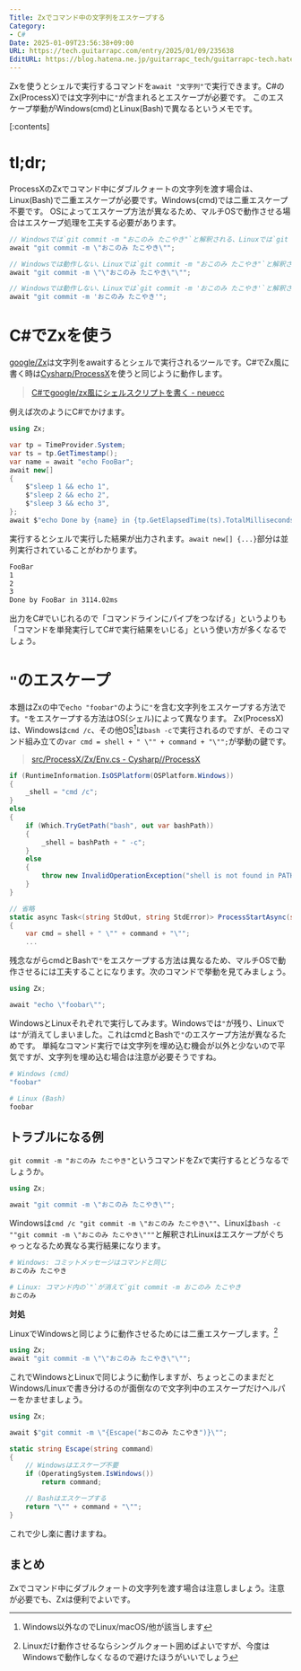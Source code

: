 ```yaml
---
Title: Zxでコマンド中の文字列をエスケープする
Category:
- C#
Date: 2025-01-09T23:56:38+09:00
URL: https://tech.guitarrapc.com/entry/2025/01/09/235638
EditURL: https://blog.hatena.ne.jp/guitarrapc_tech/guitarrapc-tech.hatenablog.com/atom/entry/6802418398318828318
---
```


Zxを使うとシェルで実行するコマンドを`await "文字列"`で実行できます。C#のZx(ProcessX)では文字列中に`"`が含まれるとエスケープが必要です。
このエスケープ挙動がWindows(cmd)とLinux(Bash)で異なるというメモです。

[:contents]

# tl;dr;

ProcessXのZxでコマンド中にダブルクォートの文字列を渡す場合は、Linux(Bash)で二重エスケープが必要です。Windows(cmd)では二重エスケープ不要です。
OSによってエスケープ方法が異なるため、マルチOSで動作させる場合はエスケープ処理を工夫する必要があります。

```cs
// Windowsでは`git commit -m "おこのみ たこやき"`と解釈される、Linuxでは`git commit -m おこのみ`と解釈される。
await "git commit -m \"おこのみ たこやき\"";

// Windowsでは動作しない、Linuxでは`git commit -m "おこのみ たこやき"`と解釈される。
await "git commit -m \"\"おこのみ たこやき\"\"";

// Windowsでは動作しない、Linuxでは`git commit -m 'おこのみ たこやき'`と解釈される。
await "git commit -m 'おこのみ たこやき'";
```

# C#でZxを使う

[google/Zx](https://github.com/google/zx)は文字列をawaitするとシェルで実行されるツールです。C#でZx風に書く時は[Cysharp/ProcessX](https://github.com/Cysharp/ProcessX)を使うと同じように動作します。

> [C#でgoogle/zx風にシェルスクリプトを書く - neuecc](https://neue.cc/2021/08/23_602.html)

例えば次のようにC#でかけます。

```cs
using Zx;

var tp = TimeProvider.System;
var ts = tp.GetTimestamp();
var name = await "echo FooBar";
await new[]
{
    $"sleep 1 && echo 1",
    $"sleep 2 && echo 2",
    $"sleep 3 && echo 3",
};
await $"echo Done by {name} in {tp.GetElapsedTime(ts).TotalMilliseconds}ms";
```

実行するとシェルで実行した結果が出力されます。`await new[] {...}`部分は並列実行されていることがわかります。

```sh
FooBar
1
2
3
Done by FooBar in 3114.02ms
```

出力をC#でいじれるので「コマンドラインにパイプをつなげる」というよりも「コマンドを単発実行してC#で実行結果をいじる」という使い方が多くなるでしょう。

# `"`のエスケープ

本題はZxの中で`echo "foobar"`のように`"`を含む文字列をエスケープする方法です。`"`をエスケープする方法はOS(シェル)によって異なります。
Zx(ProcessX)は、Windowsは`cmd /c`、その他OS[^1]は`bash -c`で実行されるのですが、そのコマンド組み立ての`var cmd = shell + " \"" + command + "\"";`が挙動の鍵です。

> [src/ProcessX/Zx/Env.cs - Cysharp//ProcessX](https://github.com/Cysharp/ProcessX/blob/c700b2dbcfce2cdbfba4aa7ea43e46322756ccc2/src/ProcessX/Zx/Env.cs#L23-L38)

```cs
if (RuntimeInformation.IsOSPlatform(OSPlatform.Windows))
{
    _shell = "cmd /c";
}
else
{
    if (Which.TryGetPath("bash", out var bashPath))
    {
        _shell = bashPath + " -c";
    }
    else
    {
        throw new InvalidOperationException("shell is not found in PATH, set Env.shell manually.");
    }
}

// 省略
static async Task<(string StdOut, string StdError)> ProcessStartAsync(string command, CancellationToken cancellationToken, bool forceSilcent = false)
{
    var cmd = shell + " \"" + command + "\"";
    ...
```

残念ながらcmdとBashで`"`をエスケープする方法は異なるため、マルチOSで動作させるには工夫することになります。次のコマンドで挙動を見てみましょう。

```cs
using Zx;

await "echo \"foobar\"";
```

WindowsとLinuxそれぞれで実行してみます。Windowsでは`"`が残り、Linuxでは`"`が消えてしまいました。これはcmdとBashで`"`のエスケープ方法が異なるためです。
単純なコマンド実行では文字列を埋め込む機会が以外と少ないので平気ですが、文字列を埋め込む場合は注意が必要そうですね。

```sh
# Windows (cmd)
"foobar"

# Linux (Bash)
foobar
```

## トラブルになる例

`git commit -m "おこのみ たこやき"`というコマンドをZxで実行するとどうなるでしょうか。

```cs
using Zx;

await "git commit -m \"おこのみ たこやき\"";
```

Windowsは`cmd /c "git commit -m \"おこのみ たこやき\""`、Linuxは`bash -c ""git commit -m \"おこのみ たこやき\"""`と解釈されLinuxはエスケープがぐちゃっとなるため異なる実行結果になります。

```sh
# Windows: コミットメッセージはコマンドと同じ
おこのみ たこやき

# Linux: コマンド内の`"`が消えて`git commit -m おこのみ たこやき
おこのみ
```

**対処**

LinuxでWindowsと同じように動作させるためには二重エスケープします。[^2]

```cs
using Zx;
await "git commit -m \"\"おこのみ たこやき\"\"";
```

これでWindowsとLinuxで同じように動作しますが、ちょっとこのままだとWindows/Linuxで書き分けるのが面倒なので文字列中のエスケープだけヘルパーをかませましょう。

```cs
using Zx;

await $"git commit -m \"{Escape("おこのみ たこやき")}\"";

static string Escape(string command)
{
    // Windowsはエスケープ不要
    if (OperatingSystem.IsWindows())
        return command;

    // Bashはエスケープする
    return "\"" + command + "\"";
}
```

これで少し楽に書けますね。

## まとめ

Zxでコマンド中にダブルクォートの文字列を渡す場合は注意しましょう。注意が必要でも、Zxは便利でよいです。


[^1]: Windows以外なのでLinux/macOS/他が該当します
[^2]: Linuxだけ動作させるならシングルクォート囲めばよいですが、今度はWindowsで動作しなくなるので避けたほうがいいでしょう
